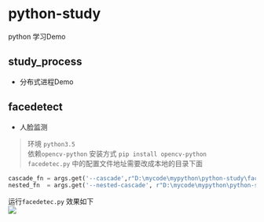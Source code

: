 # python-study
python 学习Demo
## study_process
* 分布式进程Demo
## facedetect
* 人脸监测
>环境 `python3.5`  <br/>
>依赖`opencv-python` 安装方式 `pip install opencv-python`<br/>
>`facedetec.py` 中的配置文件地址需要改成本地的目录下面<br/>
```python
cascade_fn = args.get('--cascade',r"D:\mycode\mypython\python-study\facedetect\haarcascade_frontalface_default.xml")
nested_fn  = args.get('--nested-cascade', r"D:\mycode\mypython\python-study\facedetect\haarcascade_eye.xml")
```
运行`facedetec.py`
效果如下<br/>
![](https://github.com/yangb92/python-study/raw/master/facedetect/face2.png)  
